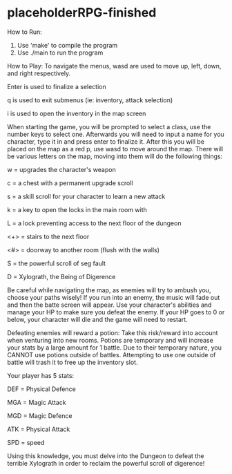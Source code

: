 # placeholderRPG-finished
                    
How to Run:
1. Use 'make' to compile the program
2. Use ./main to run the program

How to Play:
To navigate the menus, wasd are used to move up, left, down, and right respectively.   

Enter is used to finalize a selection  

q is used to exit submenus (ie: inventory, attack selection)  

i is used to open the inventory in the map screen  



When starting the game, you will be prompted to select a class, use the number keys to select one. Afterwards you will need to input a name for you character, type it in and press enter to finalize it. After this you will be placed on the map as a red p, use wasd to move around the map. There will be various letters on the map, moving into them will do the following things:   

w = upgrades the character's weapon  

c = a chest with a permanent upgrade scroll  

s = a skill scroll for your character to learn a new attack  

k = a key to open the locks in the main room with  

L = a lock preventing access to the next floor of the dungeon  

<+> = stairs to the next floor

<#> = doorway to another room (flush with the walls)  

S = the powerful scroll of seg fault   

D = Xylograth, the Being of Digerence  


Be careful while navigating the map, as enemies will try to ambush you, choose your paths wisely! If you run into an enemy, the music will fade out and then the batte screen will appear. Use your character's abilities and manage your HP to make sure you defeat the enemy. If your HP goes to 0 or below, your character will die and the game will need to restart.  


Defeating enemies will reward a potion:
Take this risk/reward into account when venturing into new rooms. Potions are temporary and will increase your stats by a large amount for 1 battle. Due to their temporary nature, you CANNOT use potions outside of battles. Attempting to use one outside of battle will trash it to free up the inventory slot.

Your player has 5 stats:   

DEF = Physical Defence  

MGA = Magic Attack  

MGD = Magic Defence  

ATK = Physical Attack  

SPD = speed  


Using this knowledge, you must delve into the Dungeon to defeat the terrible Xylograth in order to reclaim the powerful scroll of digerence!



